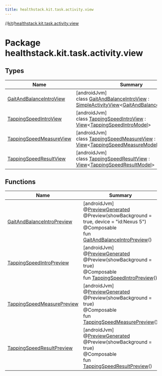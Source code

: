 ```yaml
---
title: healthstack.kit.task.activity.view
---
```

//[kit](../../index.html)/[healthstack.kit.task.activity.view](index.html)



# Package healthstack.kit.task.activity.view



## Types


| Name | Summary |
|---|---|
| [GaitAndBalanceIntroView](-gait-and-balance-intro-view/index.html) | [androidJvm]<br>class [GaitAndBalanceIntroView](-gait-and-balance-intro-view/index.html) : [SimpleActivityView](../healthstack.kit.task.activity.view.common/-simple-activity-view/index.html)&lt;[GaitAndBalanceIntroModel](../healthstack.kit.task.activity.model/-gait-and-balance-intro-model/index.html)&gt; |
| [TappingSpeedIntroView](-tapping-speed-intro-view/index.html) | [androidJvm]<br>class [TappingSpeedIntroView](-tapping-speed-intro-view/index.html) : [View](../healthstack.kit.task.base/-view/index.html)&lt;[TappingSpeedIntroModel](../healthstack.kit.task.activity.model/-tapping-speed-intro-model/index.html)&gt; |
| [TappingSpeedMeasureView](-tapping-speed-measure-view/index.html) | [androidJvm]<br>class [TappingSpeedMeasureView](-tapping-speed-measure-view/index.html) : [View](../healthstack.kit.task.base/-view/index.html)&lt;[TappingSpeedMeasureModel](../healthstack.kit.task.activity.model/-tapping-speed-measure-model/index.html)&gt; |
| [TappingSpeedResultView](-tapping-speed-result-view/index.html) | [androidJvm]<br>class [TappingSpeedResultView](-tapping-speed-result-view/index.html) : [View](../healthstack.kit.task.base/-view/index.html)&lt;[TappingSpeedResultModel](../healthstack.kit.task.activity.model/-tapping-speed-result-model/index.html)&gt; |


## Functions


| Name | Summary |
|---|---|
| [GaitAndBalanceIntroPreview](-gait-and-balance-intro-preview.html) | [androidJvm]<br>@[PreviewGenerated](../healthstack.kit.annotation/-preview-generated/index.html)<br>@Preview(showBackground = true, device = &quot;id:Nexus 5&quot;)<br>@Composable<br>fun [GaitAndBalanceIntroPreview](-gait-and-balance-intro-preview.html)() |
| [TappingSpeedIntroPreview](-tapping-speed-intro-preview.html) | [androidJvm]<br>@[PreviewGenerated](../healthstack.kit.annotation/-preview-generated/index.html)<br>@Preview(showBackground = true)<br>@Composable<br>fun [TappingSpeedIntroPreview](-tapping-speed-intro-preview.html)() |
| [TappingSpeedMeasurePreview](-tapping-speed-measure-preview.html) | [androidJvm]<br>@[PreviewGenerated](../healthstack.kit.annotation/-preview-generated/index.html)<br>@Preview(showBackground = true)<br>@Composable<br>fun [TappingSpeedMeasurePreview](-tapping-speed-measure-preview.html)() |
| [TappingSpeedResultPreview](-tapping-speed-result-preview.html) | [androidJvm]<br>@[PreviewGenerated](../healthstack.kit.annotation/-preview-generated/index.html)<br>@Preview(showBackground = true)<br>@Composable<br>fun [TappingSpeedResultPreview](-tapping-speed-result-preview.html)() |

